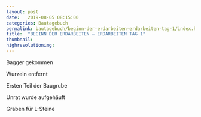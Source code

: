 ```yaml
---
layout: post
date:   2019-08-05 08:15:00
categories: Bautagebuch
permalink: bautagebuch/beginn-der-erdarbeiten-erdarbeiten-tag-1/index.html
title:  "BEGINN DER ERDARBEITEN – ERDARBEITEN TAG 1"
thumbnail: 
highresolutionimg: 
---
```


<div class="entry-content">

Bagger gekommen

Wurzeln entfernt

Ersten Teil der Baugrube

Unrat wurde aufgehäuft

Graben für L-Steine



</div><!-- .entry-content -->
